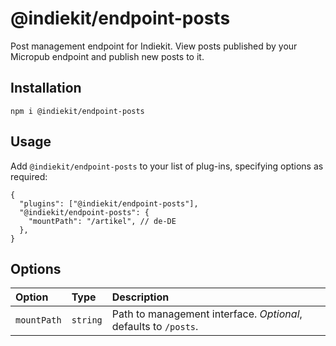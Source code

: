 # @indiekit/endpoint-posts

Post management endpoint for Indiekit. View posts published by your Micropub endpoint and publish new posts to it.

## Installation

`npm i @indiekit/endpoint-posts`

## Usage

Add `@indiekit/endpoint-posts` to your list of plug-ins, specifying options as required:

```jsonc
{
  "plugins": ["@indiekit/endpoint-posts"],
  "@indiekit/endpoint-posts": {
    "mountPath": "/artikel", // de-DE
  },
}
```

## Options

| Option      | Type     | Description                                                     |
| :---------- | :------- | :-------------------------------------------------------------- |
| `mountPath` | `string` | Path to management interface. _Optional_, defaults to `/posts`. |
